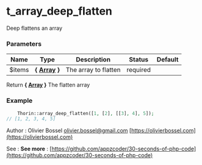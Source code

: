 # t_array_deep_flatten

Deep flattens an array


### Parameters
Name  |  Type  |  Description  |  Status  |  Default
------------  |  ------------  |  ------------  |  ------------  |  ------------
$items  |  **{ [Array](http://php.net/manual/en/language.types.array.php) }**  |  The array to flatten  |  required  |

Return **{ [Array](http://php.net/manual/en/language.types.array.php) }** The flatten array

### Example
```php
	Thorin::array_deep_flatten([1, [2], [[3], 4], 5]);
// [1, 2, 3, 4, 5]
```
Author : Olivier Bossel [olivier.bossel@gmail.com](mailto:olivier.bossel@gmail.com) [https://olivierbossel.com](https://olivierbossel.com)

See : **See more** : [https://github.com/appzcoder/30-seconds-of-php-code](https://github.com/appzcoder/30-seconds-of-php-code)